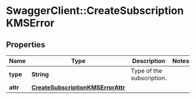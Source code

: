 # SwaggerClient::CreateSubscriptionKMSError

## Properties
Name | Type | Description | Notes
------------ | ------------- | ------------- | -------------
**type** | **String** | Type of the subscription. | 
**attr** | [**CreateSubscriptionKMSErrorAttr**](CreateSubscriptionKMSErrorAttr.md) |  | 

